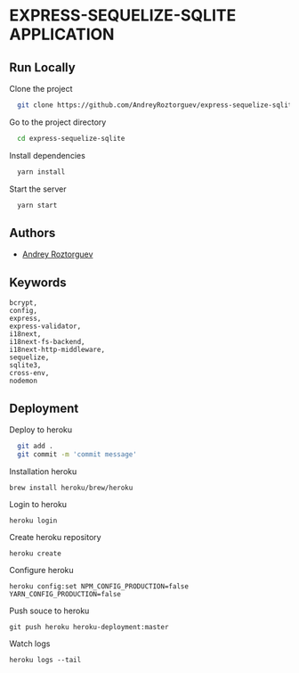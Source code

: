 # EXPRESS-SEQUELIZE-SQLITE APPLICATION

## Run Locally

Clone the project

```bash
  git clone https://github.com/AndreyRoztorguev/express-sequelize-sqlite.git
```

Go to the project directory

```bash
  cd express-sequelize-sqlite
```

Install dependencies

```bash
  yarn install
```

Start the server

```bash
  yarn start
```

## Authors

- [Andrey Roztorguev](https://github.com/AndreyRoztorguev/express-sequelize-sqlite.git)

## Keywords

    bcrypt,
    config,
    express,
    express-validator,
    i18next,
    i18next-fs-backend,
    i18next-http-middleware,
    sequelize,
    sqlite3,
    cross-env,
    nodemon

## Deployment

Deploy to heroku

```bash
  git add .
  git commit -m 'commit message'

```

Installation heroku

```
brew install heroku/brew/heroku

```

Login to heroku

```
heroku login
```

Create heroku repository

```
heroku create

```

Configure heroku

```
heroku config:set NPM_CONFIG_PRODUCTION=false YARN_CONFIG_PRODUCTION=false
```

Push souce to heroku

```
git push heroku heroku-deployment:master
```

Watch logs

```
heroku logs --tail
```
